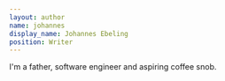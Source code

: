```yaml
---
layout: author
name: johannes
display_name: Johannes Ebeling
position: Writer
---
```

I'm a father, software engineer and aspiring coffee snob.